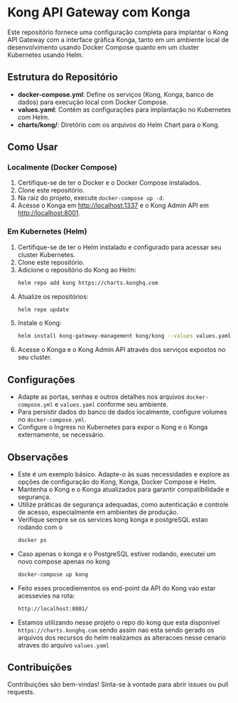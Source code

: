 # Kong API Gateway com Konga

Este repositório fornece uma configuração completa para implantar o Kong API Gateway com a interface gráfica Konga, tanto em um ambiente local de desenvolvimento usando Docker Compose quanto em um cluster Kubernetes usando Helm.

## Estrutura do Repositório

- **docker-compose.yml**: Define os serviços (Kong, Konga, banco de dados) para execução local com Docker Compose.
- **values.yaml**: Contém as configurações para implantação no Kubernetes com Helm.
- **charts/kong/**: Diretório com os arquivos do Helm Chart para o Kong.

## Como Usar

### Localmente (Docker Compose)

1. Certifique-se de ter o Docker e o Docker Compose instalados.
2. Clone este repositório.
3. Na raiz do projeto, execute `docker-compose up -d`.
4. Acesse o Konga em [http://localhost:1337](http://localhost:1337) e o Kong Admin API em [http://localhost:8001](http://localhost:8001).

### Em Kubernetes (Helm)

1. Certifique-se de ter o Helm instalado e configurado para acessar seu cluster Kubernetes.
2. Clone este repositório.
3. Adicione o repositório do Kong ao Helm:  
   ```bash
   helm repo add kong https://charts.konghq.com
   ```
4. Atualize os repositórios:
    ```bash
    helm repo update
    ```
5. Instale o Kong:
    ```bash
    helm install kong-gateway-management kong/kong --values values.yaml
    ```
6. Acesse o Konga e o Kong Admin API através dos serviços expostos no seu cluster.

## Configurações

- Adapte as portas, senhas e outros detalhes nos arquivos `docker-compose.yml` e `values.yaml` conforme seu ambiente.
- Para persistir dados do banco de dados localmente, configure volumes no `docker-compose.yml`.
- Configure o Ingress no Kubernetes para expor o Kong e o Konga externamente, se necessário.

## Observações

- Este é um exemplo básico. Adapte-o às suas necessidades e explore as opções de configuração do Kong, Konga, Docker Compose e Helm.
- Mantenha o Kong e o Konga atualizados para garantir compatibilidade e segurança.
- Utilize práticas de segurança adequadas, como autenticação e controle de acesso, especialmente em ambientes de produção.
- Verifique sempre se os services kong konga e postgreSQL estao rodando com o 
    ```bash
    docker ps
    ```
- Caso apenas o konga e o PostgreSQL estiver rodando, executei um novo compose apenas no kong
    ```bash
    docker-compose up kong
    ```
- Feito esses procediementos os end-point da  API do Kong vao estar acessevies na rota:
    ```bash
    http://localhost:8001/
    ```
- Estamos utilizando nesse projeto o repo do kong que esta disponivel   `https://charts.konghq.com` sendo assim nao esta sendo gerado os arquivos dos recursos do helm
realizamos as alteracoes nesse cenario atraves do arquivo `values.yaml`


## Contribuições

Contribuições são bem-vindas! Sinta-se à vontade para abrir issues ou pull requests.


